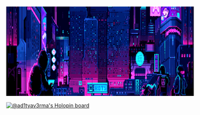 <!--
**ad1tya-v3rma/ad1tya-v3rma** is a ✨ _special_ ✨ repository because its `README.md` (this file) appears on your GitHub profile.

Here are some ideas to get you started:

- 🔭 I’m currently working on ...
- 🌱 I’m currently learning ...
- 👯 I’m looking to collaborate on ...
- 🤔 I’m looking for help with ...
- 💬 Ask me about ...
- 📫 How to reach me: ...
- 😄 Pronouns: ...
- ⚡ Fun fact: ...
-->

<p align="center">
  <img src="https://github.com/Manish-Kumar-Vats/Manish-Kumar-Vats/blob/main/images/cover4.gif" height="240"/>
</p>

[![@ad1tyav3rma's Holopin board](https://holopin.me/ad1tyav3rma)](https://holopin.io/@ad1tyav3rma)

